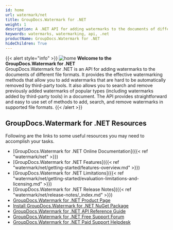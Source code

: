 ```yaml
---
id: home
url: watermark/net
title: GroupDocs.Watermark for .NET
weight: 1
description: A .NET API for adding watermarks to the documents of different file formats. It provides the effective watermarking methods that allow you to add watermarks that are hard to be automatically removed by third-party tools.
keywords: watermarks, watermarking, api, .net
productName: GroupDocs.Watermark for .NET
hideChildren: True
---
```

{{< alert style="info" >}}
![home](/watermark/net/images/home.png) **Welcome to the GroupDocs.Watermark for .NET**  
GroupDocs.Watermark for .NET is an API for adding watermarks to the documents of different file formats. It provides the effective watermarking methods that allow you to add watermarks that are hard to be automatically removed by third-party tools. It also allows you to search and remove previously added watermarks of popular types (including watermarks added by third-party tools) in a document. The API provides straightforward and easy to use set of methods to add, search, and remove watermarks in supported file formats.
{{< /alert >}}

## GroupDocs.Watermark for .NET Resources

Following are the links to some useful resources you may need to accomplish your tasks.

* [GroupDocs.Watermark for .NET Online Documentation]({{< ref "watermark/net" >}})
* [GroupDocs.Watermark for .NET Features]({{< ref "watermark/net/getting-started/features-overview.md" >}})
* [GroupDocs.Watermark for .NET Limitations]({{< ref "watermark/net/getting-started/evaluation-limitations-and-licensing.md" >}})
* [GroupDocs.Watermark for .NET Release Notes]({{< ref "watermark/net/release-notes/_index.md" >}})
* [GroupDocs.Watermark for .NET Product Page](https://products.groupdocs.com/watermark/net)
* [Install GroupDocs.Watermark for .NET NuGet Package](https://www.nuget.org/packages/GroupDocs.Watermark/)
* [GroupDocs.Watermark for .NET API Reference Guide](https://reference.groupdocs.com/net/watermark)
* [GroupDocs.Watermark for .NET Free Support Forum](https://forum.groupdocs.com/c/watermark)
* [GroupDocs.Watermark for .NET Paid Support Helpdesk](https://helpdesk.groupdocs.com/)
